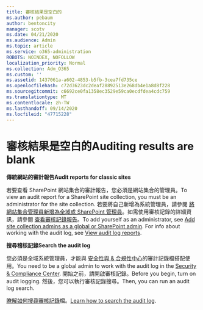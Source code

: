 ```yaml
---
title: 審核結果是空白的
ms.author: pebaum
author: bentoncity
manager: scotv
ms.date: 04/21/2020
ms.audience: Admin
ms.topic: article
ms.service: o365-administration
ROBOTS: NOINDEX, NOFOLLOW
localization_priority: Normal
ms.collection: Adm_O365
ms.custom: ''
ms.assetid: 1437061a-a602-4853-b5fb-3cea7fd735ce
ms.openlocfilehash: c72d3623dc2deaf28892513e268db4e1a8d8f228
ms.sourcegitcommit: c6692ce0fa1358ec3529e59ca0ecdfdea4cdc759
ms.translationtype: MT
ms.contentlocale: zh-TW
ms.lasthandoff: 09/14/2020
ms.locfileid: "47715228"
---
```

# <a name="auditing-results-are-blank"></a><span data-ttu-id="ac778-102">審核結果是空白的</span><span class="sxs-lookup"><span data-stu-id="ac778-102">Auditing results are blank</span></span>

 <span data-ttu-id="ac778-103">**傳統網站的審計報告**</span><span class="sxs-lookup"><span data-stu-id="ac778-103">**Audit reports for classic sites**</span></span>
  
<span data-ttu-id="ac778-104">若要查看 SharePoint 網站集合的審計報告，您必須是網站集合的管理員。</span><span class="sxs-lookup"><span data-stu-id="ac778-104">To view an audit report for a SharePoint site collection, you must be an administrator for the site collection.</span></span> <span data-ttu-id="ac778-105">若要將自己新增為系統管理員，請參閱 [將網站集合管理員新增為全域或 SharePoint 管理員](https://go.microsoft.com/fwlink/?linkid=869390)。如需使用審核記錄的詳細資訊，請參閱 [查看審核記錄報告](https://go.microsoft.com/fwlink/?linkid=395237)。</span><span class="sxs-lookup"><span data-stu-id="ac778-105">To add yourself as an administrator, see [Add site collection admins as a global or SharePoint admin](https://go.microsoft.com/fwlink/?linkid=869390). For info about working with the audit log, see [View audit log reports](https://go.microsoft.com/fwlink/?linkid=395237).</span></span> 
  
 <span data-ttu-id="ac778-106">**搜尋稽核記錄**</span><span class="sxs-lookup"><span data-stu-id="ac778-106">**Search the audit log**</span></span>
  
<span data-ttu-id="ac778-107">您必須是全域系統管理員，才能與 [安全性與 &amp; 合規性中心](https://protection.office.com)的審計記錄檔搭配使用。</span><span class="sxs-lookup"><span data-stu-id="ac778-107">You need to be a global admin to work with the audit log in the [Security &amp; Compliance Center](https://protection.office.com).</span></span> <span data-ttu-id="ac778-108">開始之前，請開啟審核記錄。</span><span class="sxs-lookup"><span data-stu-id="ac778-108">Before you begin, turn on audit logging.</span></span> <span data-ttu-id="ac778-109">然後，您可以執行審核記錄搜尋。</span><span class="sxs-lookup"><span data-stu-id="ac778-109">Then, you can run an audit log search.</span></span> 
  
<span data-ttu-id="ac778-110">[瞭解如何搜尋審核記錄](https://go.microsoft.com/fwlink/?linkid=708432)檔。</span><span class="sxs-lookup"><span data-stu-id="ac778-110">[Learn how to search the audit log](https://go.microsoft.com/fwlink/?linkid=708432).</span></span>
  

